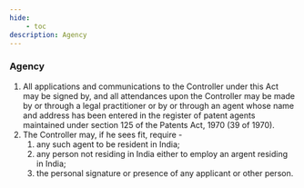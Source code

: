 ```yaml
---
hide:
    - toc
description: Agency
---
```


### Agency

1. All applications and communications to the Controller under this Act may be signed by, and all attendances upon the Controller may be made by or through a legal practitioner or by or through an agent whose name and address has been entered in the register of patent agents maintained under section 125 of the Patents Act, 1970 (39 of 1970).
2. The Controller may, if he sees fit, require -
    1. any such agent to be resident in India;
    2. any person not residing in India either to employ an argent residing in India;
    3. the personal signature or presence of any applicant or other person.